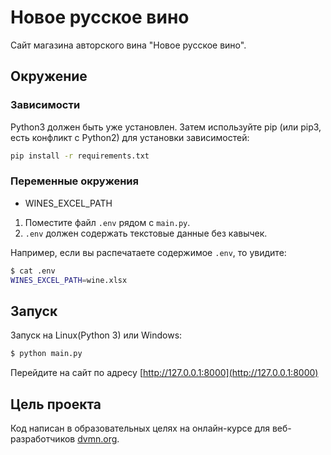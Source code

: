 # Новое русское вино
Сайт магазина авторского вина "Новое русское вино".

## Окружение
### Зависимости
Python3 должен быть уже установлен. Затем используйте pip (или pip3, есть конфликт с Python2) для установки зависимостей:

```bash
pip install -r requirements.txt
```

### Переменные окружения
- WINES_EXCEL_PATH

1. Поместите файл `.env` рядом с `main.py`.
2. `.env` должен содержать текстовые данные без кавычек.

Например, если вы распечатаете содержимое `.env`, то увидите:

```bash
$ cat .env
WINES_EXCEL_PATH=wine.xlsx
```

## Запуск
Запуск на Linux(Python 3) или Windows:

```bash
$ python main.py
```
Перейдите на сайт по адресу [http://127.0.0.1:8000](http://127.0.0.1:8000)

## Цель проекта
Код написан в образовательных целях на онлайн-курсе для веб-разработчиков [dvmn.org](https://dvmn.org/).